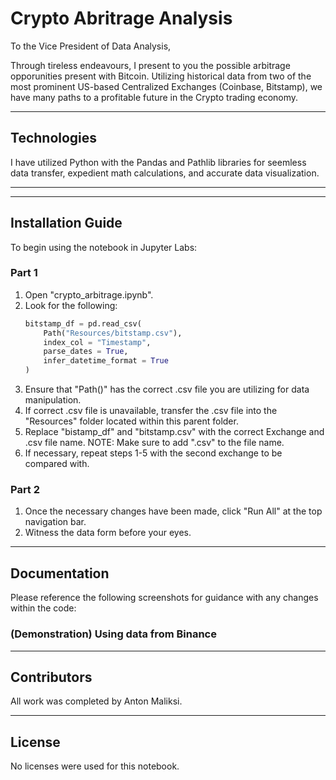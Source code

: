 # Crypto Abritrage Analysis

To the Vice President of Data Analysis,

Through tireless endeavours, I present to you the possible arbitrage opporunities present with Bitcoin. Utilizing historical data from two of the most prominent US-based Centralized Exchanges (Coinbase, Bitstamp), we have many paths to a profitable future in the Crypto trading economy.

---

## Technologies

I have utilized Python with the Pandas and Pathlib libraries for seemless data transfer, expedient math calculations, and accurate data visualization.

---
---

## Installation Guide

To begin using the notebook in Jupyter Labs:

### Part 1
1. Open "crypto_arbitrage.ipynb".
2. Look for the following:
    ```python
    bitstamp_df = pd.read_csv(
        Path("Resources/bitstamp.csv"),
        index_col = "Timestamp",
        parse_dates = True,
        infer_datetime_format = True
    )
    ```
3. Ensure that "Path()" has the correct .csv file you are utilizing for data manipulation.
4. If correct .csv file is unavailable, transfer the .csv file into the "Resources" folder located within this parent folder.
5. Replace "bistamp_df" and "bitstamp.csv" with the correct Exchange and .csv file name. NOTE: Make sure to add ".csv" to the file name.
6. If necessary, repeat steps 1-5 with the second exchange to be compared with.

### Part 2
1. Once the necessary changes have been made, click "Run All" at the top navigation bar.
2. Witness the data form before your eyes.

---

## Documentation
Please reference the following screenshots for guidance with any changes within the code:

### (Demonstration) Using data from Binance






---

## Contributors
All work was completed by Anton Maliksi.

---

## License
No licenses were used for this notebook.